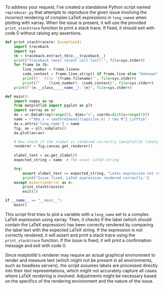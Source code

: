 To address your request, I've created a standalone Python script named `reproducer.py` that attempts to reproduce the given issue involving the incorrect rendering of complex LaTeX expressions in `long_name`s when plotting with xarray. When the issue is present, it will use the provided `print_stacktrace` function to print a stack trace. If fixed, it should exit with code 0 without raising any assertions.

```python
def print_stacktrace(e: Exception):
    import traceback
    import sys
    tb = traceback.extract_tb(e.__traceback__)
    print("Traceback (most recent call last):", file=sys.stderr)
    for frame in tb:
        line_number = frame.lineno
        code_context = frame.line.strip() if frame.line else "Unknown"
        print(f'  File "{frame.filename}"', file=sys.stderr)
        print(f"    {line_number}: {code_context}", file=sys.stderr)
    print(f"{e.__class__.__name__}: {e}", file=sys.stderr)

def main():
    import numpy as np
    from matplotlib import pyplot as plt
    import xarray as xr
    da = xr.DataArray(range(5), dims="x", coords=dict(x=range(5)))
    name = r"$Ra_s = \mathrm{mean}(\epsilon_k) / \mu M^2_\infty$"
    da.x.attrs['long_name'] = name
    fig, ax = plt.subplots()
    da.plot(ax=ax)

    # Now check if the xlabel is rendered correctly (matplotlib likely needs a renderer to actually render text)
    renderer = fig.canvas.get_renderer()
    
    xlabel_text = ax.get_xlabel()
    expected_string = name  # The exact LaTeX string

    try:
        assert xlabel_text == expected_string, "Latex expression not rendered correctly in xarray plot."
        print("Issue fixed, LaTeX expression rendered correctly.")
    except AssertionError as e:
        print_stacktrace(e)
        exit(1)

if __name__ == "__main__":
    main()
```
This script first tries to plot a variable with a `long_name` set to a complex LaTeX expression using xarray. Then, it checks if the label (which should contain the LaTeX expression) has been correctly rendered by comparing the label text with the expected LaTeX string. If the expression is not correctly rendered, it will assert and print a stack trace using the `print_stacktrace` function. If the issue is fixed, it will print a confirmation message and exit with code 0. 

Since matplotlib's renderer may require an actual graphical environment to render and measure text (which might not be present in all environments, such as headless servers), the script assumes labels are processed directly into their text representations, which might not accurately capture all cases where LaTeX rendering is involved. Adjustments might be necessary based on the specifics of the rendering environment and the nature of the issue.